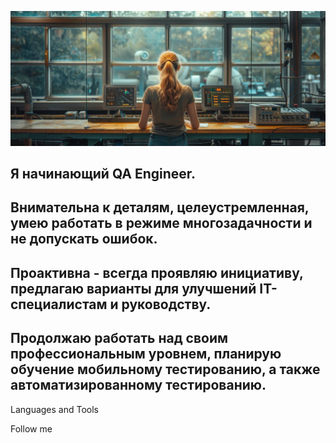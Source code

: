 ![Header](https://github.com/AlexandraXV/Alina-Kulikova/blob/main/assets/портф.png)

## Я начинающий QA Engineer.
## Внимательна к деталям, целеустремленная, умею работать в режиме многозадачности и не допускать ошибок.
## Проактивна - всегда проявляю инициативу, предлагаю варианты для улучшений IT-специалистам и руководству.
## Продолжаю работать над своим профессиональным уровнем, планирую обучение мобильному тестированию, а также автоматизированному тестированию.

Languages and Tools

Follow me